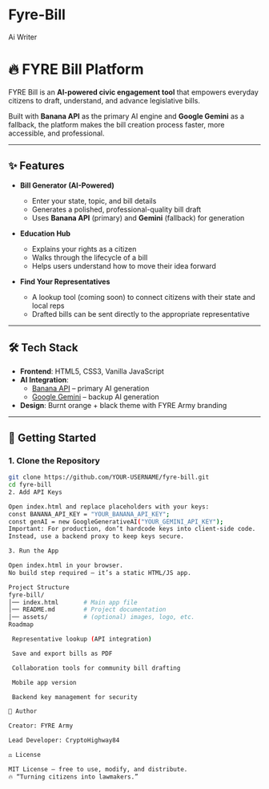# Fyre-Bill
Ai Writer

# 🔥 FYRE Bill Platform

FYRE Bill is an **AI-powered civic engagement tool** that empowers everyday citizens to draft, understand, and advance legislative bills.  

Built with **Banana API** as the primary AI engine and **Google Gemini** as a fallback, the platform makes the bill creation process faster, more accessible, and professional.  

---

## ✨ Features

- **Bill Generator (AI-Powered)**
  - Enter your state, topic, and bill details
  - Generates a polished, professional-quality bill draft
  - Uses **Banana API** (primary) and **Gemini** (fallback) for generation

- **Education Hub**
  - Explains your rights as a citizen
  - Walks through the lifecycle of a bill
  - Helps users understand how to move their idea forward

- **Find Your Representatives**
  - A lookup tool (coming soon) to connect citizens with their state and local reps
  - Drafted bills can be sent directly to the appropriate representative

---

## 🛠️ Tech Stack

- **Frontend**: HTML5, CSS3, Vanilla JavaScript
- **AI Integration**:
  - [Banana API](https://banana.dev/) – primary AI generation
  - [Google Gemini](https://ai.google.dev/) – backup AI generation
- **Design**: Burnt orange + black theme with FYRE Army branding

---

## 🚀 Getting Started

### 1. Clone the Repository
```bash
git clone https://github.com/YOUR-USERNAME/fyre-bill.git
cd fyre-bill
2. Add API Keys

Open index.html and replace placeholders with your keys:
const BANANA_API_KEY = "YOUR_BANANA_API_KEY";
const genAI = new GoogleGenerativeAI("YOUR_GEMINI_API_KEY");
Important: For production, don’t hardcode keys into client-side code.
Instead, use a backend proxy to keep keys secure.

3. Run the App

Open index.html in your browser.
No build step required — it’s a static HTML/JS app.

Project Structure
fyre-bill/
│── index.html       # Main app file
│── README.md        # Project documentation
│── assets/          # (optional) images, logo, etc.
Roadmap

 Representative lookup (API integration)

 Save and export bills as PDF

 Collaboration tools for community bill drafting

 Mobile app version

 Backend key management for security

👤 Author

Creator: FYRE Army

Lead Developer: CryptoHighway84

⚖️ License

MIT License – free to use, modify, and distribute.
🔥 “Turning citizens into lawmakers.”
